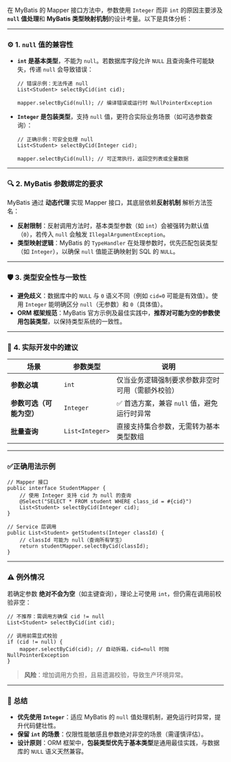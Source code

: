 在 MyBatis 的 Mapper 接口方法中，参数使用 `Integer` 而非 `int` 的原因主要涉及 ​**​`null` 值处理​**​和 ​**​MyBatis 类型映射机制​**​的设计考量。以下是具体分析：

---

### ⚙️ ​**​1. `null` 值的兼容性​**​

- ​**​`int` 是基本类型​**​，不能为 `null`。若数据库字段允许 `NULL` 且查询条件可能缺失，传递 `null` 会导致错误：
    
    ```
    // 错误示例：无法传递 null
    List<Student> selectByCid(int cid); 
    ```
    
    ```
    mapper.selectByCid(null); // 编译错误或运行时 NullPointerException
    ```
    
- ​**​`Integer` 是包装类型​**​，支持 `null` 值，更符合实际业务场景（如可选参数查询）：
    
    ```
    // 正确示例：可安全处理 null
    List<Student> selectByCid(Integer cid);
    ```
    
    ```
    mapper.selectByCid(null); // 可正常执行，返回空列表或全量数据
    ```
    

---

### 🔍 ​**​2. MyBatis 参数绑定的要求​**​

MyBatis 通过 ​**​动态代理​**​ 实现 Mapper 接口，其底层依赖 ​**​反射机制​**​ 解析方法签名：

- ​**​反射限制​**​：反射调用方法时，基本类型参数（如 `int`）会被强转为默认值（`0`），若传入 `null` 会触发 `IllegalArgumentException`。
- ​**​类型映射逻辑​**​：MyBatis 的 `TypeHandler` 在处理参数时，优先匹配包装类型（如 `Integer`），以确保 `null` 值能正确映射到 SQL 的 `NULL`。

---

### 🛡️ ​**​3. 类型安全性与一致性​**​

- ​**​避免歧义​**​：数据库中的 `NULL` 与 `0` 语义不同（例如 `cid=0` 可能是有效值）。使用 `Integer` 能明确区分 `null`（无参数）和 `0`（具体值）。
- ​**​ORM 框架规范​**​：MyBatis 官方示例及最佳实践中，​**​推荐对可能为空的参数使用包装类型​**​，以保持类型系统的一致性。

---

### 💎 ​**​4. 实际开发中的建议​**​

|​**​场景​**​|​**​参数类型​**​|​**​说明​**​|
|---|---|---|
|​**​参数必填​**​|`int`|仅当业务逻辑强制要求参数非空时可用（需额外校验）|
|​**​参数可选（可能为空）​**​|`Integer`|✅ 首选方案，兼容 `null` 值，避免运行时异常|
|​**​批量查询​**​|`List<Integer>`|直接支持集合参数，无需转为基本类型数组|

---

### ✅ ​**​正确用法示例​**​

```
// Mapper 接口
public interface StudentMapper {
    // 使用 Integer 支持 cid 为 null 的查询
    @Select("SELECT * FROM student WHERE class_id = #{cid}")
    List<Student> selectByCid(Integer cid);
}

// Service 层调用
public List<Student> getStudents(Integer classId) {
    // classId 可能为 null（查询所有学生）
    return studentMapper.selectByCid(classId);
}
```

---

### ⚠️ ​**​例外情况​**​

若确定参数 ​**​绝对不会为空​**​（如主键查询），理论上可使用 `int`，但仍需在调用前校验非空：

```
// 不推荐：需调用方确保 cid != null
List<Student> selectByCid(int cid);

// 调用前需显式校验
if (cid != null) {
    mapper.selectByCid(cid); // 自动拆箱，cid=null 时抛 NullPointerException
}
```

> ​**​风险​**​：增加调用方负担，且易遗漏校验，导致生产环境异常。

---

### 💎 ​**​总结​**​

- ​**​优先使用 `Integer`​**​：适应 MyBatis 的 `null` 值处理机制，避免运行时异常，提升代码健壮性。
- ​**​保留 `int` 的场景​**​：仅限性能敏感且参数绝对非空的场景（需谨慎评估）。
- ​**​设计原则​**​：ORM 框架中，​**​包装类型优先于基本类型​**​是通用最佳实践，与数据库的 `NULL` 语义天然兼容。